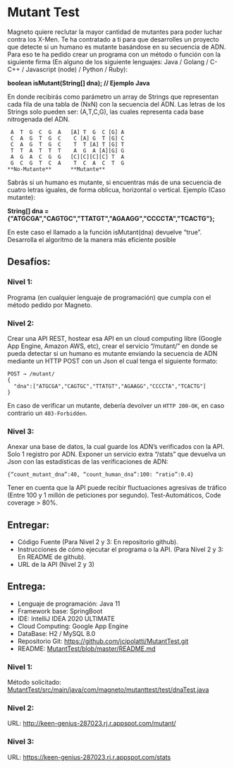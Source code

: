 # Mutant Test

Magneto quiere reclutar la mayor cantidad de mutantes para poder luchar
contra los X-Men.
Te ha contratado a ti para que desarrolles un proyecto que detecte si un
humano es mutante basándose en su secuencia de ADN.
Para eso te ha pedido crear un programa con un método o función con la siguiente firma (En
alguno de los siguiente lenguajes: Java / Golang / C-C++ / Javascript (node) / Python / Ruby):

   **boolean isMutant(String[] dna); // Ejemplo Java**                      

En donde recibirás como parámetro un array de Strings que representan cada fila de una tabla
de (NxN) con la secuencia del ADN. Las letras de los Strings solo pueden ser: (A,T,C,G), las
cuales representa cada base nitrogenada del ADN.

```
 A  T  G  C  G  A   [A] T  G  C [G] A
 C  A  G  T  G  C    C [A] G  T [G] C
 C  A  G  T  G  C    T  T [A] T [G] T
 T  T  A  T  T  T    A  G  A [A][G] G
 A  G  A  C  G  G   [C][C][C][C] T  A
 G  C  G  T  C  A    T  C  A  C  T  G
**No-Mutante**      **Mutante**
```

Sabrás si un humano es mutante, si encuentras más de una secuencia de cuatro letras
iguales, de forma oblicua, horizontal o vertical.
Ejemplo (Caso mutante):
                        
   **String[] dna = {"ATGCGA","CAGTGC","TTATGT","AGAAGG","CCCCTA","TCACTG"};**
                        
En este caso el llamado a la función isMutant(dna) devuelve “true”.
Desarrolla el algoritmo de la manera más eficiente posible

## Desafíos:

### Nivel 1:
Programa (en cualquier lenguaje de programación) que cumpla con el método pedido por
Magneto.
### Nivel 2:
Crear una API REST, hostear esa API en un cloud computing libre (Google App Engine,
Amazon AWS, etc), crear el servicio “/mutant/” en donde se pueda detectar si un humano es
mutante enviando la secuencia de ADN mediante un HTTP POST con un Json el cual tenga el
siguiente formato:
```
POST → /mutant/
{
  "dna":["ATGCGA","CAGTGC","TTATGT","AGAAGG","CCCCTA","TCACTG"]
}
```
En caso de verificar un mutante, debería devolver un `HTTP 200-OK`, en caso contrario un
`403-Forbidden`.

### Nivel 3:
Anexar una base de datos, la cual guarde los ADN’s verificados con la API.
Solo 1 registro por ADN.
Exponer un servicio extra “/stats” que devuelva un Json con las estadísticas de las
verificaciones de ADN: 
```
{“count_mutant_dna”:40, “count_human_dna”:100: “ratio”:0.4}
```
Tener en cuenta que la API puede recibir fluctuaciones agresivas de tráfico (Entre 100 y 1
millón de peticiones por segundo).
Test-Automáticos, Code coverage > 80%.

## Entregar:

- Código Fuente (Para Nivel 2 y 3: En repositorio github).
- Instrucciones de cómo ejecutar el programa o la API. (Para Nivel 2 y 3: En README de
github).
- URL de la API (Nivel 2 y 3)

## Entrega:

- Lenguaje de programación: Java 11
- Framework base: SpringBoot
- IDE: IntelliJ IDEA 2020 ULTIMATE
- Cloud Computing: Google App Engine
- DataBase: H2 / MySQL 8.0
- Repositorio Git: https://github.com/jcipolatti/MutantTest.git
- README: [MutantTest/blob/master/README.md](https://github.com/jcipolatti/MutantTest/blob/master/README.md)

### Nivel 1:

Método solicitado: [MutantTest/src/main/java/com/magneto/mutanttest/test/dnaTest.java](https://github.com/jcipolatti/MutantTest/blob/master/src/main/java/com/magneto/mutanttest/test/dnaTest.java)

### Nivel 2:
URL: http://keen-genius-287023.rj.r.appspot.com/mutant/

### Nivel 3:
URL: https://keen-genius-287023.rj.r.appspot.com/stats
